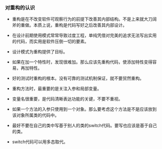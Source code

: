 ### 对重构的认识
- 重构是在不改变软件可观察行为的前提下改善其内部结构。不是上来就大刀阔斧的重做。本质上说，重构是代码写好之后改善其内部设计。

- 在设计前期使用模式常常导致过度工程，单纯凭借对完美的追求无法写出实用的代码，而实用是软件压倒一切的要素。

- 设计模式为重构提供了目标。

- 如果在加一个特性时，发现很难加。那么应该先重构代码，使添加特性变得容易，再加特性。

- 好的测试时重构的根本。没有可靠的测试机制保证，就不要贸然重构。

- 重构方法时，最重要的是关注入参和局部变量。

- 变量名很重要，是代码清晰表达功能的关键，不要不重视。

- 如果一个方法的入参只使用到一个对象。那么要考虑这个方法是不是应该放到该对象所属类的代码中。

- 最好不要在自己的类中写基于别人的类的switch代码。要写也应该是基于自己的类。

- switch代码可以用多态取代。

 